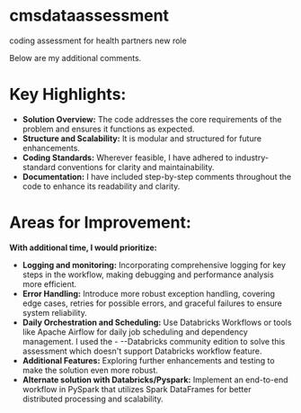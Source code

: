 # cmsdataassessment
coding assessment for health partners new role

Below are my additional comments.

# Key Highlights:
- **Solution Overview:** The code addresses the core requirements of the problem and ensures it functions as expected.
- **Structure and Scalability:** It is modular and structured for future enhancements.
- **Coding Standards:** Wherever feasible, I have adhered to industry-standard conventions for clarity and maintainability.
- **Documentation:** I have included step-by-step comments throughout the code to enhance its readability and clarity.  

# Areas for Improvement:
**With additional time, I would prioritize:**

- **Logging and monitoring:** Incorporating comprehensive logging for key steps in the workflow, making debugging and performance analysis more efficient.
- **Error Handling:**  Introduce more robust exception handling, covering edge cases, retries for possible errors, and graceful failures to ensure system reliability.    
- **Daily Orchestration and Scheduling:**  Use Databricks Workflows or tools like Apache Airflow for daily job scheduling and dependency management. I used the - --Databricks community edition to solve this assessment which doesn't support Databricks workflow feature.   
- **Additional Features:** Exploring further enhancements and testing to make the solution even more robust.
- **Alternate solution with Databricks/Pyspark:**  Implement an end-to-end workflow in PySpark that utilizes Spark DataFrames for better distributed processing and scalability.  
